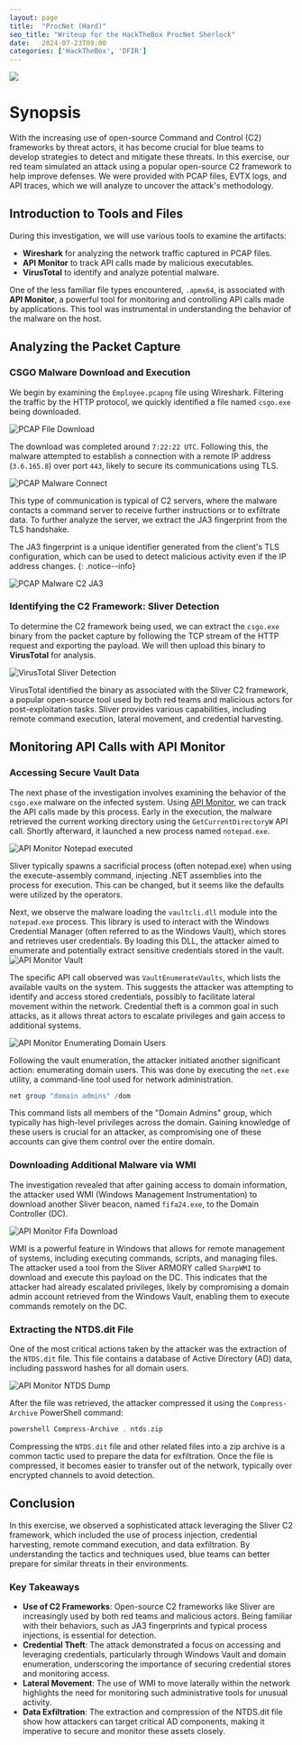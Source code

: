 ```yaml
---
layout: page
title:  "ProcNet (Hard)"
seo_title: "Writeup for the HackTheBox ProcNet Sherlock"
date:   2024-07-23T09:00
categories: ['HackTheBox', 'DFIR']
---
```


![](/assets/images/headers/procnet.png)

# Synopsis

With the increasing use of open-source Command and Control (C2) frameworks by threat actors, it has become crucial for blue teams to develop strategies to detect and mitigate these threats. In this exercise, our red team simulated an attack using a popular open-source C2 framework to help improve defenses. We were provided with PCAP files, EVTX logs, and API traces, which we will analyze to uncover the attack's methodology. 

## Introduction to Tools and Files
During this investigation, we will use various tools to examine the artifacts:
- **Wireshark** for analyzing the network traffic captured in PCAP files.
- **API Monitor** to track API calls made by malicious executables.
- **VirusTotal** to identify and analyze potential malware.

One of the less familiar file types encountered, `.apmx64`, is associated with **API Monitor**, a powerful tool for monitoring and controlling API calls made by applications. This tool was instrumental in understanding the behavior of the malware on the host.

## Analyzing the Packet Capture
### CSGO Malware Download and Execution
We begin by examining the `Employee.pcapng` file using Wireshark. Filtering the traffic by the HTTP protocol, we quickly identified a file named `csgo.exe` being downloaded.

![PCAP File Download](/assets/images/writeups/procnet/pcap-download-file.png)

The download was completed around `7:22:22 UTC`. Following this, the malware attempted to establish a connection with a remote IP address (`3.6.165.8`) over port `443`, likely to secure its communications using TLS.

![PCAP Malware Connect](/assets/images/writeups/procnet/pcap-malware-connect.png)

This type of communication is typical of C2 servers, where the malware contacts a command server to receive further instructions or to exfiltrate data. To further analyze the server, we extract the JA3 fingerprint from the TLS handshake. 

The JA3 fingerprint is a unique identifier generated from the client's TLS configuration, which can be used to detect malicious activity even if the IP address changes.
{: .notice--info}

![PCAP Malware C2 JA3](/assets/images/writeups/procnet/pcap-c2-ja3.png)

### Identifying the C2 Framework: Sliver Detection
To determine the C2 framework being used, we can extract the `csgo.exe` binary from the packet capture by following the TCP stream of the HTTP request and exporting the payload. We will then upload this binary to **VirusTotal** for analysis.

![VirusTotal Sliver Detection](/assets/images/writeups/procnet/virustotal-sliver-beacon.png)

VirusTotal identified the binary as associated with the Sliver C2 framework, a popular open-source tool used by both red teams and malicious actors for post-exploitation tasks. Sliver provides various capabilities, including remote command execution, lateral movement, and credential harvesting.

## Monitoring API Calls with API Monitor
### Accessing Secure Vault Data
The next phase of the investigation involves examining the behavior of the `csgo.exe` malware on the infected system. Using [API Monitor](http://www.rohitab.com/apimonitor), we can track the API calls made by this process. Early in the execution, the malware retrieved the current working directory using the `GetCurrentDirectoryW` API call. Shortly afterward, it launched a new process named `notepad.exe`.

![API Monitor Notepad executed](/assets/images/writeups/procnet/apimonitor-notepad.png)

Sliver typically spawns a sacrificial process (often notepad.exe) when using the execute-assembly command, injecting .NET assemblies into the process for execution.  This can be changed, but it seems like the defaults were utilized by the operators.

Next, we observe the malware loading the `vaultcli.dll` module into the `notepad.exe` process. This library is used to interact with the Windows Credential Manager (often referred to as the Windows Vault), which stores and retrieves user credentials. By loading this DLL, the attacker aimed to enumerate and potentially extract sensitive credentials stored in the vault.
![API Monitor Vault](/assets/images/writeups/procnet/apimonitor-vault.png)

The specific API call observed was `VaultEnumerateVaults`, which lists the available vaults on the system. This suggests the attacker was attempting to identify and access stored credentials, possibly to facilitate lateral movement within the network. Credential theft is a common goal in such attacks, as it allows threat actors to escalate privileges and gain access to additional systems.

![API Monitor Enumerating Domain Users](/assets/images/writeups/procnet/apimonitor-enumerate.png)

Following the vault enumeration, the attacker initiated another significant action: enumerating domain users. This was done by executing the `net.exe` utility, a command-line tool used for network administration.

```powershell
net group "domain admins" /dom
```

This command lists all members of the "Domain Admins" group, which typically has high-level privileges across the domain. Gaining knowledge of these users is crucial for an attacker, as compromising one of these accounts can give them control over the entire domain.

### Downloading Additional Malware via WMI
The investigation revealed that after gaining access to domain information, the attacker used WMI (Windows Management Instrumentation) to download another Sliver beacon, named `fifa24.exe`, to the Domain Controller (DC).

![API Monitor Fifa Download](/assets/images/writeups/procnet/apimonitor-fifa-download.png)

WMI is a powerful feature in Windows that allows for remote management of systems, including executing commands, scripts, and managing files. The attacker used a tool from the Sliver ARMORY called `SharpWMI` to download and execute this payload on the DC. This indicates that the attacker had already escalated privileges, likely by compromising a domain admin account retrieved from the Windows Vault, enabling them to execute commands remotely on the DC.

### Extracting the NTDS.dit File
One of the most critical actions taken by the attacker was the extraction of the `NTDS.dit` file. This file contains a database of Active Directory (AD) data, including password hashes for all domain users.

![API Monitor NTDS Dump](/assets/images/writeups/procnet/apimonitor-dump.png)

After the file was retrieved, the attacker compressed it using the `Compress-Archive` PowerShell command:

```powershell
powershell Compress-Archive . ntds.zip
```

Compressing the `NTDS.dit` file and other related files into a zip archive is a common tactic used to prepare the data for exfiltration. Once the file is compressed, it becomes easier to transfer out of the network, typically over encrypted channels to avoid detection.

## Conclusion
In this exercise, we observed a sophisticated attack leveraging the Sliver C2 framework, which included the use of process injection, credential harvesting, remote command execution, and data exfiltration. By understanding the tactics and techniques used, blue teams can better prepare for similar threats in their environments.

### Key Takeaways

- **Use of C2 Frameworks**: Open-source C2 frameworks like Sliver are increasingly used by both red teams and malicious actors. Being familiar with their behaviors, such as JA3 fingerprints and typical process injections, is essential for detection.
- **Credential Theft**: The attack demonstrated a focus on accessing and leveraging credentials, particularly through Windows Vault and domain enumeration, underscoring the importance of securing credential stores and monitoring access.
- **Lateral Movement**: The use of WMI to move laterally within the network highlights the need for monitoring such administrative tools for unusual activity.
- **Data Exfiltration**: The extraction and compression of the NTDS.dit file show how attackers can target critical AD components, making it imperative to secure and monitor these assets closely.
